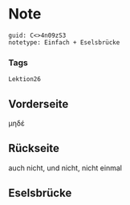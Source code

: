 # Note
```
guid: C<>4n09zS3
notetype: Einfach + Eselsbrücke
```

### Tags
```
Lektion26
```

## Vorderseite
μηδέ

## Rückseite
auch nicht, und nicht, nicht einmal

## Eselsbrücke


